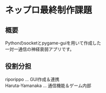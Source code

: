 # ネップロ最終制作課題

## 概要  
Pythonのsocketとpygame-guiを用いて作成した  
一対一通信の神経衰弱アプリです。

## 役割分担
riporippo ... GUI作成＆連携  
Haruta-Yamanaka ... 通信機能＆ゲーム内部  

## 
